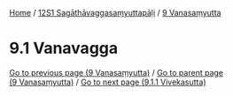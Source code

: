 
[Home](/) / [12S1 Sagāthāvaggasaṃyuttapāḷi](../../12S1.md) / [9 Vanasaṃyutta](../9.md)

# 9.1 Vanavagga


[Go to previous page (9 Vanasaṃyutta)](../9.md) / [Go to parent page (9 Vanasaṃyutta)](../9.md) / [Go to next page (9.1.1 Vivekasutta)](9.1/9.1.1.md)



